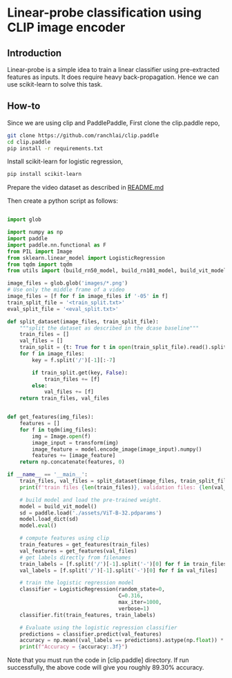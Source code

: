 # Linear-probe classification using CLIP image encoder

## Introduction
Linear-probe is a simple idea to train a linear classifier using pre-extracted features as inputs.
It does require heavy back-propagation. Hence we can use scikit-learn to solve this task.

## How-to

Since we are using clip and PaddlePaddle,
First clone the clip.paddle repo,
``` sh
git clone https://github.com/ranchlai/clip.paddle
cd clip.paddle
pip install -r requirements.txt
```

Install scikit-learn for logistic regression,
``` sh
pip install scikit-learn
```

Prepare the video dataset as described in [README.md](README.md)

Then create a python script as follows:
``` python

import glob

import numpy as np
import paddle
import paddle.nn.functional as F
from PIL import Image
from sklearn.linear_model import LogisticRegression
from tqdm import tqdm
from utils import (build_rn50_model, build_rn101_model, build_vit_model,transform)

image_files = glob.glob('images/*.png')
# Use only the middle frame of a video
image_files = [f for f in image_files if '-05' in f]
train_split_file = '<train_split.txt>'
eval_split_file = '<eval_split.txt>'

def split_dataset(image_files, train_split_file):
    """split the dataset as described in the dcase baseline"""
    train_files = []
    val_files = []
    train_split = {t: True for t in open(train_split_file).read().split('\n') if len(t)>0}
    for f in image_files:
        key = f.split('/')[-1][:-7]

        if train_split.get(key, False):
            train_files += [f]
        else:
            val_files += [f]
    return train_files, val_files


def get_features(img_files):
    features = []
    for f in tqdm(img_files):
        img = Image.open(f)
        image_input = transform(img)
        image_feature = model.encode_image(image_input).numpy()
        features += [image_feature]
    return np.concatenate(features, 0)

if __name__ == '__main__':
    train_files, val_files = split_dataset(image_files, train_split_file)
    print(f'train files {len(train_files)}, validation files: {len(val_files)}')

    # build model and load the pre-trained weight.
    model = build_vit_model()
    sd = paddle.load('./assets/ViT-B-32.pdparams')
    model.load_dict(sd)
    model.eval()

    # compute features using clip
    train_features = get_features(train_files)
    val_features = get_features(val_files)
    # get labels directly from filenames
    train_labels = [f.split('/')[-1].split('-')[0] for f in train_files]
    val_labels = [f.split('/')[-1].split('-')[0] for f in val_files]

    # train the logistic regression model
    classifier = LogisticRegression(random_state=0,
                                    C=0.316,
                                    max_iter=1000,
                                    verbose=1)
    classifier.fit(train_features, train_labels)

    # Evaluate using the logistic regression classifier
    predictions = classifier.predict(val_features)
    accuracy = np.mean((val_labels == predictions).astype(np.float)) * 100.
    print(f"Accuracy = {accuracy:.3f}")

```

Note that you must run the code in [clip.paddle] directory. If run successfully, the above code will give you roughly 89.30% accuracy.
